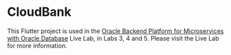 # CloudBank

This Flutter project is used in the [Oracle Backend Platform for Microservices with Oracle Database](https://apexapps.oracle.com/pls/apex/dbpm/r/livelabs/view-workshop?wid=3607) Live Lab, in Labs 3, 4 and 5. Please visit the Live Lab for more information.